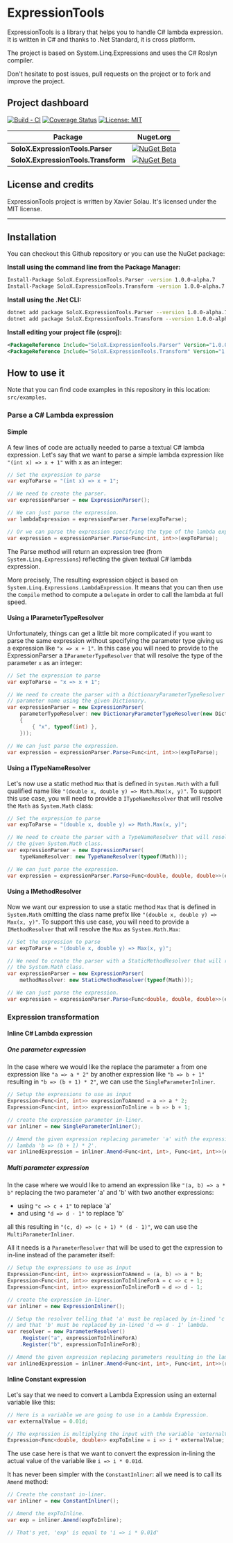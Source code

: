 # ExpressionTools

ExpressionTools is a library that helps you to handle C# lambda expression.
It is written in C# and thanks to .Net Standard, it is cross platform.

The project is based on System.Linq.Expressions and uses the C# Roslyn compiler.

Don't hesitate to post issues, pull requests on the project or to fork and improve the project.

## Project dashboard

[![Build - CI](https://github.com/xaviersolau/ExpressionTools/actions/workflows/build-ci.yml/badge.svg)](https://github.com/xaviersolau/ExpressionTools/actions/workflows/build-ci.yml)
[![Coverage Status](https://coveralls.io/repos/github/xaviersolau/ExpressionTools/badge.svg?branch=master)](https://coveralls.io/github/xaviersolau/ExpressionTools?branch=master)
[![License: MIT](https://img.shields.io/badge/License-MIT-blue.svg)](LICENSE)

| Package                                    | Nuget.org |
|--------------------------------------------|-----------|
|**SoloX.ExpressionTools.Parser**            |[![NuGet Beta](https://img.shields.io/nuget/vpre/SoloX.ExpressionTools.Parser.svg)](https://www.nuget.org/packages/SoloX.ExpressionTools.Parser)|
|**SoloX.ExpressionTools.Transform**            |[![NuGet Beta](https://img.shields.io/nuget/vpre/SoloX.ExpressionTools.Transform.svg)](https://www.nuget.org/packages/SoloX.ExpressionTools.Transform)|


## License and credits

ExpressionTools project is written by Xavier Solau. It's licensed under the MIT license.

 * * *

## Installation

You can checkout this Github repository or you can use the NuGet package:

**Install using the command line from the Package Manager:**
```bash
Install-Package SoloX.ExpressionTools.Parser -version 1.0.0-alpha.7
Install-Package SoloX.ExpressionTools.Transform -version 1.0.0-alpha.7
```

**Install using the .Net CLI:**
```bash
dotnet add package SoloX.ExpressionTools.Parser --version 1.0.0-alpha.7
dotnet add package SoloX.ExpressionTools.Transform --version 1.0.0-alpha.7
```

**Install editing your project file (csproj):**
```xml
<PackageReference Include="SoloX.ExpressionTools.Parser" Version="1.0.0-alpha.7" />
<PackageReference Include="SoloX.ExpressionTools.Transform" Version="1.0.0-alpha.7" />
```

## How to use it

Note that you can find code examples in this repository in this location: `src/examples`.

### Parse a C# Lambda expression

#### Simple

A few lines of code are actually needed to parse a textual C# lambda expression.
Let's say that we want to parse a simple lambda expression like `"(int x) => x + 1"` with x as an integer:

```csharp
// Set the expression to parse
var expToParse = "(int x) => x + 1";

// We need to create the parser.
var expressionParser = new ExpressionParser();

// We can just parse the expression.
var lambdaExpression = expressionParser.Parse(expToParse);

// Or we can parse the expression specifying the type of the lambda expression.
var expression = expressionParser.Parse<Func<int, int>>(expToParse);
```

The Parse method will return an expression tree (from `System.Linq.Expressions`) reflecting the given textual
C# lambda expression.

More precisely, The resulting expression object is based on `System.Linq.Expressions.LambdaExpression`.
It means that you can then use the `Compile` method to compute a `Delegate` in order to call the lambda at full speed.

#### Using a IParameterTypeResolver

Unfortunately, things can get a little bit more complicated if you want to parse the same expression without
specifying the parameter type giving us a expression like `"x => x + 1"`.
In this case you will need to provide to the ExpressionParser a `IParameterTypeResolver` that will resolve
the type of the parameter `x` as an integer:

```csharp
// Set the expression to parse
var expToParse = "x => x + 1";

// We need to create the parser with a DictionaryParameterTypeResolver that will resolve the
// parameter name using the given Dictionary.
var expressionParser = new ExpressionParser(
    parameterTypeResolver: new DictionaryParameterTypeResolver(new Dictionary<string, Type>()
    {
        { "x", typeof(int) },
    }));

// We can just parse the expression.
var expression = expressionParser.Parse<Func<int, int>>(expToParse);
```

#### Using a ITypeNameResolver

Let's now use a static method `Max` that is defined in `System.Math` with a full qualified name like
`"(double x, double y) => Math.Max(x, y)"`.
To support this use case, you will need to provide a `ITypeNameResolver` that will resolve the `Math` as `System.Math` class:

```csharp
// Set the expression to parse
var expToParse = "(double x, double y) => Math.Max(x, y)";

// We need to create the parser with a TypeNameResolver that will resolve type name with
// the given System.Math class.
var expressionParser = new ExpressionParser(
    typeNameResolver: new TypeNameResolver(typeof(Math)));

// We can just parse the expression.
var expression = expressionParser.Parse<Func<double, double, double>>(expToParse);
```

#### Using a IMethodResolver

Now we want our expression to use a static method `Max` that is defined in `System.Math` omitting the class name prefix like
`"(double x, double y) => Max(x, y)"`.
To support this use case, you will need to provide a `IMethodResolver` that will resolve the `Max` as `System.Math.Max`:

```csharp
// Set the expression to parse
var expToParse = "(double x, double y) => Max(x, y)";

// We need to create the parser with a StaticMethodResolver that will resolve methods with
// the System.Math class.
var expressionParser = new ExpressionParser(
    methodResolver: new StaticMethodResolver(typeof(Math)));

// We can just parse the expression.
var expression = expressionParser.Parse<Func<double, double, double>>(expToParse);
```

### Expression transformation

#### Inline C# Lambda expression

##### One parameter expression

In the case where we would like the replace the parameter `a` from one expression like `"a => a * 2"` by another
expression like `"b => b + 1"` resulting in `"b => (b + 1) * 2"`, we can use the `SingleParameterInliner`.

```csharp
// Setup the expressions to use as input
Expression<Func<int, int>> expressionToAmend = a => a * 2;
Expression<Func<int, int>> expressionToInline = b => b + 1;

// create the expression parameter in-liner.
var inliner = new SingleParameterInliner();

// Amend the given expression replacing parameter 'a' with the expression to in-line resulting in the
// lambda 'b => (b + 1) * 2'.
var inlinedExpression = inliner.Amend<Func<int, int>, Func<int, int>>(expressionToInline, expressionToAmend);
```

##### Multi parameter expression

In the case where we would like to amend an expression like `"(a, b) => a * b"` replacing the two parameter 'a' and 'b'
with two another expressions:

* using `"c => c + 1"` to replace 'a'
* and using `"d => d - 1"` to replace 'b'

all this resulting in `"(c, d) => (c + 1) * (d - 1)"`, we can use the `MultiParameterInliner`.

All it needs is a `ParameterResolver` that will be used to get the expression to in-line instead of the parameter itself:

```csharp
// Setup the expressions to use as input
Expression<Func<int, int>> expressionToAmend = (a, b) => a * b;
Expression<Func<int, int>> expressionToInlineForA = c => c + 1;
Expression<Func<int, int>> expressionToInlineForB = d => d - 1;

// create the expression in-liner.
var inliner = new ExpressionInliner();

// Setup the resolver telling that 'a' must be replaced by in-lined 'c => c + 1' lambda
// and that 'b' must be replaced by in-lined 'd => d - 1' lambda.
var resolver = new ParameterResolver()
    .Register("a", expressionToInlineForA)
    .Register("b", expressionToInlineForB);

// Amend the given expression replacing parameters resulting in the lambda '(c, d) => (c + 1) * (d - 1)'.
var inlinedExpression = inliner.Amend<Func<int, int>, Func<int, int>>(resolver, expressionToAmend);
```

#### Inline Constant expression

Let's say that we need to convert a Lambda Expression using an external variable like this:

```csharp
// Here is a variable we are going to use in a Lambda Expression.
var externalValue = 0.01d;

// The expression is multiplying the input with the variable 'externalValue'.
Expression<Func<double, double>> expToInline = i => i * externalValue;
```

The use case here is that we want to convert the expression in-lining the actual value of the variable like
 `i => i * 0.01d`.

It has never been simpler with the `ConstantInliner`: all we need is to call its `Amend` method:

```csharp
// Create the constant in-liner.
var inliner = new ConstantInliner();

// Amend the expToInline.
var exp = inliner.Amend(expToInline);

// That's yet, 'exp' is equal to 'i => i * 0.01d'
```

